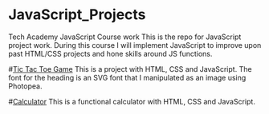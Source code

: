 # JavaScript_Projects
Tech Academy JavaScript Course work
This is the repo for JavaScript project work. During this course I will implement JavaScript to improve upon past HTML/CSS projects and hone skills around JS functions. 

#[Tic Tac Toe Game](TicTacToe)
This is a project with HTML, CSS and JavaScript. The font for the heading is an SVG font that I manipulated as an image using Photopea. 

#[Calculator](Calculator) This is a functional calculator with HTML, CSS and JavaScript.
